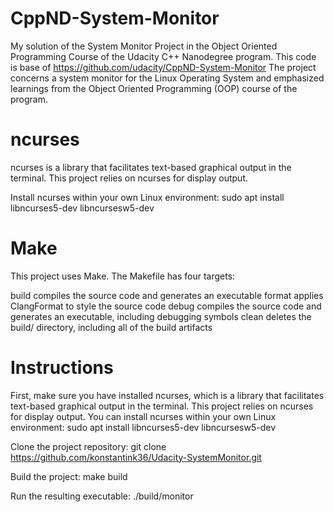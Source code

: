 # CppND-System-Monitor

My solution of the System Monitor Project in the Object Oriented Programming Course of the Udacity C++ Nanodegree program.
This code is base of https://github.com/udacity/CppND-System-Monitor
The project concerns a system monitor for the Linux Operating System and emphasized learnings from the Object Oriented Programming (OOP) course of the program.

# ncurses
ncurses is a library that facilitates text-based graphical output in the terminal. This project relies on ncurses for display output.

Install ncurses within your own Linux environment: sudo apt install libncurses5-dev libncursesw5-dev

# Make
This project uses Make. The Makefile has four targets:

build compiles the source code and generates an executable
format applies ClangFormat to style the source code
debug compiles the source code and generates an executable, including debugging symbols
clean deletes the build/ directory, including all of the build artifacts

# Instructions
First, make sure you have installed ncurses, which is a library that facilitates text-based graphical output in the terminal. This project relies on ncurses for display output. You can install ncurses within your own Linux environment: sudo apt install libncurses5-dev libncursesw5-dev

Clone the project repository: git clone https://github.com/konstantink36/Udacity-SystemMonitor.git

Build the project: make build

Run the resulting executable: ./build/monitor
